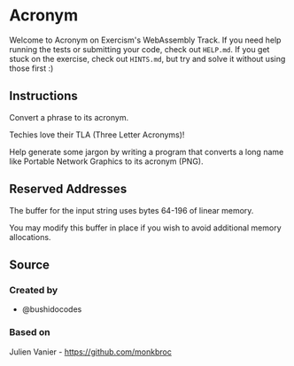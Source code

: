# Acronym

Welcome to Acronym on Exercism's WebAssembly Track.
If you need help running the tests or submitting your code, check out `HELP.md`.
If you get stuck on the exercise, check out `HINTS.md`, but try and solve it without using those first :)

## Instructions

Convert a phrase to its acronym.

Techies love their TLA (Three Letter Acronyms)!

Help generate some jargon by writing a program that converts a long name
like Portable Network Graphics to its acronym (PNG).

## Reserved Addresses

The buffer for the input string uses bytes 64-196 of linear memory.

You may modify this buffer in place if you wish to avoid additional memory allocations.

## Source

### Created by

- @bushidocodes

### Based on

Julien Vanier - https://github.com/monkbroc